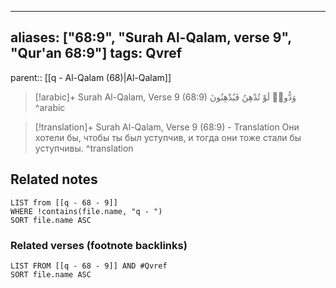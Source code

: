 
---
aliases: ["68:9", "Surah Al-Qalam, verse 9", "Qur'an 68:9"]
tags: Qvref
---

parent:: [[q - Al-Qalam (68)|Al-Qalam]]

> [!arabic]+ Surah Al-Qalam, Verse 9 (68:9)
> <span class="quran-arabic">وَدُّوا۟ لَوْ تُدْهِنُ فَيُدْهِنُونَ</span>
^arabic

> [!translation]+ Surah Al-Qalam, Verse 9 (68:9) - Translation
> Они хотели бы, чтобы ты был уступчив, и тогда они тоже стали бы уступчивы.
^translation



## Related notes
```dataview
LIST from [[q - 68 - 9]]
WHERE !contains(file.name, "q - ")
SORT file.name ASC
```

### Related verses (footnote backlinks)
```dataview
LIST FROM [[q - 68 - 9]] AND #Qvref
SORT file.name ASC
```


